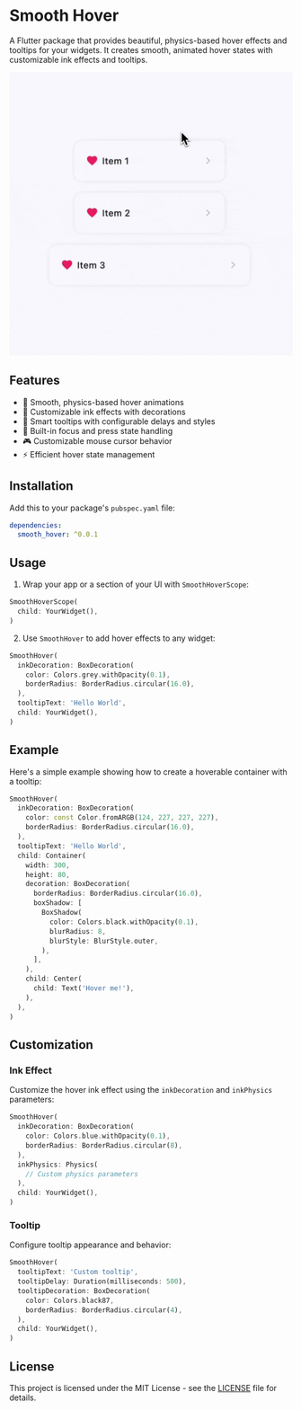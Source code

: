 # Smooth Hover

A Flutter package that provides beautiful, physics-based hover effects and tooltips for your widgets. It creates smooth, animated hover states with customizable ink effects and tooltips.

![Example](https://raw.githubusercontent.com/sangddn/smooth_hover/main/images/example.gif)

## Features

- 🎨 Smooth, physics-based hover animations
- 💫 Customizable ink effects with decorations
- 🎯 Smart tooltips with configurable delays and styles
- 🔄 Built-in focus and press state handling
- 🎮 Customizable mouse cursor behavior
- ⚡ Efficient hover state management

## Installation

Add this to your package's `pubspec.yaml` file:

```yaml
dependencies:
  smooth_hover: ^0.0.1
```

## Usage

1. Wrap your app or a section of your UI with `SmoothHoverScope`:

```dart
SmoothHoverScope(
  child: YourWidget(),
)
```

2. Use `SmoothHover` to add hover effects to any widget:

```dart
SmoothHover(
  inkDecoration: BoxDecoration(
    color: Colors.grey.withOpacity(0.1),
    borderRadius: BorderRadius.circular(16.0),
  ),
  tooltipText: 'Hello World',
  child: YourWidget(),
)
```

## Example

Here's a simple example showing how to create a hoverable container with a tooltip:

```dart
SmoothHover(
  inkDecoration: BoxDecoration(
    color: const Color.fromARGB(124, 227, 227, 227),
    borderRadius: BorderRadius.circular(16.0),
  ),
  tooltipText: 'Hello World',
  child: Container(
    width: 300,
    height: 80,
    decoration: BoxDecoration(
      borderRadius: BorderRadius.circular(16.0),
      boxShadow: [
        BoxShadow(
          color: Colors.black.withOpacity(0.1),
          blurRadius: 8,
          blurStyle: BlurStyle.outer,
        ),
      ],
    ),
    child: Center(
      child: Text('Hover me!'),
    ),
  ),
)
```

## Customization

### Ink Effect

Customize the hover ink effect using the `inkDecoration` and `inkPhysics` parameters:

```dart
SmoothHover(
  inkDecoration: BoxDecoration(
    color: Colors.blue.withOpacity(0.1),
    borderRadius: BorderRadius.circular(8),
  ),
  inkPhysics: Physics(
    // Custom physics parameters
  ),
  child: YourWidget(),
)
```

### Tooltip

Configure tooltip appearance and behavior:

```dart
SmoothHover(
  tooltipText: 'Custom tooltip',
  tooltipDelay: Duration(milliseconds: 500),
  tooltipDecoration: BoxDecoration(
    color: Colors.black87,
    borderRadius: BorderRadius.circular(4),
  ),
  child: YourWidget(),
)
```

## License

This project is licensed under the MIT License - see the [LICENSE](LICENSE) file for details.
